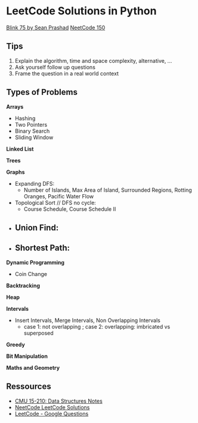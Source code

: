 # LeetCode Solutions in Python

[Blink 75 by Sean Prashad](https://seanprashad.com/leetcode-patterns/)
[NeetCode 150](https://neetcode.io/practice)

## Tips

1. Explain the algorithm, time and space complexity, alternative, ...
2. Ask yourself follow up questions
3. Frame the question in a real world context


## Types of Problems

**Arrays**

- Hashing
- Two Pointers
- Binary Search
- Sliding Window

**Linked List**


**Trees**


**Graphs**

- Expanding DFS:
    - Number of Islands, Max Area of Island, Surrounded Regions, Rotting Oranges, Pacific Water Flow
- Topological Sort // DFS no cycle:
    - Course Schedule, Course Schedule II
- Union Find:
    - 
- Shortest Path:
    - 

**Dynamic Programming**

- Coin Change

**Backtracking**


**Heap**


**Intervals**

- Insert Intervals, Merge Intervals, Non Overlapping Intervals
    * case 1: not overlapping ; case 2: overlapping: imbricated vs superposed

**Greedy**


**Bit Manipulation**


**Maths and Geometry**


## Ressources

- [CMU 15-210: Data Structures Notes](http://www.cs.cmu.edu/afs/cs/academic/class/15210-s15/www/lectures/)
- [NeetCode LeetCode Solutions](https://github.com/neetcode-gh/leetcode/tree/main/python)
- [LeetCode - Google Questions](https://leetcode.com/discuss/interview-question/971009/List-of-2020-interview-question-for-Google)

